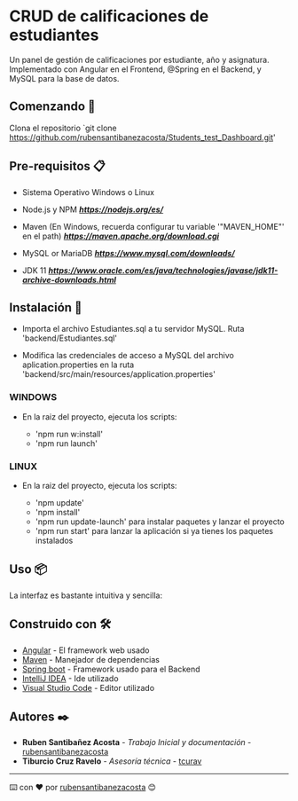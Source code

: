 # CRUD de calificaciones de estudiantes

Un panel de gestión de calificaciones por estudiante, año y asignatura. Implementado con Angular en el Frontend, @Spring en el Backend, y MySQL para la base de datos.
## Comenzando 🚀

Clona el repositorio `git clone https://github.com/rubensantibanezacosta/Students_test_Dashboard.git'


## Pre-requisitos 📋

- Sistema Operativo Windows o Linux

- Node.js y NPM  ***https://nodejs.org/es/***

- Maven (En Windows, recuerda configurar tu variable '"MAVEN_HOME"' en el path) ***https://maven.apache.org/download.cgi***

- MySQL or MariaDB ***https://www.mysql.com/downloads/***

- JDK 11 ***https://www.oracle.com/es/java/technologies/javase/jdk11-archive-downloads.html***


## Instalación 🔧

- Importa el archivo Estudiantes.sql a tu servidor MySQL. Ruta 'backend/Estudiantes.sql' 

- Modifica las credenciales de acceso a MySQL del archivo aplication.properties en la ruta 'backend/src/main/resources/application.properties'

### WINDOWS

- En la raiz del proyecto, ejecuta los scripts:

    - 'npm run w:install'
    - 'npm run launch'


### LINUX

- En la raiz del proyecto, ejecuta los scripts:

    - 'npm update'
    - 'npm install'
    - 'npm run update-launch' para instalar paquetes y lanzar el proyecto 
    - 'npm run start' para lanzar la aplicación si ya tienes los paquetes instalados




## Uso 📦

La interfaz es bastante intuitiva y sencilla:



## Construido con 🛠️


* [Angular](https://angular.io/) - El framework web usado
* [Maven](https://maven.apache.org/) - Manejador de dependencias
* [Spring boot](https://spring.io/projects/spring-boot) - Framework usado para el Backend
* [IntelliJ IDEA](https://www.jetbrains.com/es-es/idea/) - Ide utilizado
* [Visual Studio Code](https://code.visualstudio.com/) - Editor utilizado


## Autores ✒️


* **Ruben Santibañez Acosta** - *Trabajo Inicial y documentación* - [rubensantibanezacosta](https://github.com/rubensantibanezacosta)
* **Tiburcio Cruz Ravelo** - *Asesoría técnica* - [tcurav](https://github.com/tcrurav)




---
⌨️ con ❤️ por [rubensantibanezacosta](https://github.com/rubensantibanezacosta) 😊